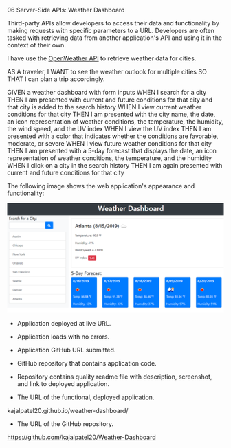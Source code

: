06 Server-Side APIs: Weather Dashboard


Third-party APIs allow developers to access their data and functionality by making requests with specific parameters to a URL. Developers are often tasked with retrieving data from another application's API and using it in the context of their own. 

I have use the [OpenWeather API](https://openweathermap.org/api) to retrieve weather data for cities. 

AS A traveler, I WANT to see the weather outlook for multiple cities
SO THAT I can plan a trip accordingly.


GIVEN a weather dashboard with form inputs
WHEN I search for a city
THEN I am presented with current and future conditions for that city and that city is added to the search history
WHEN I view current weather conditions for that city
THEN I am presented with the city name, the date, an icon representation of weather conditions, the temperature, the humidity, the wind speed, and the UV index
WHEN I view the UV index
THEN I am presented with a color that indicates whether the conditions are favorable, moderate, or severe
WHEN I view future weather conditions for that city
THEN I am presented with a 5-day forecast that displays the date, an icon representation of weather conditions, the temperature, and the humidity
WHEN I click on a city in the search history
THEN I am again presented with current and future conditions for that city

The following image shows the web application's appearance and functionality:

![The weather app includes a search option, a list of cities, and a five-day forecast and current weather conditions for Atlanta.](./Assets/06-server-side-apis-homework-demo.png)


* Application deployed at live URL.

* Application loads with no errors.

* Application GitHub URL submitted.

* GitHub repository that contains application code.


* Repository contains quality readme file with description, screenshot, and link to deployed application.


* The URL of the functional, deployed application.

kajalpatel20.github.io/weather-dashboard/

* The URL of the GitHub repository. 

https://github.com/kajalpatel20/Weather-Dashboard